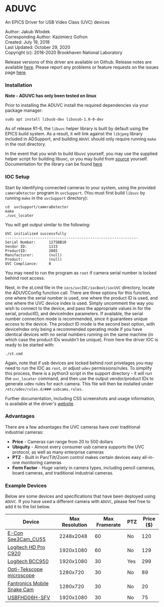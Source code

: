 # ADUVC

An EPICS Driver for USB Video Class (UVC) devices

Author: Jakub Wlodek  
Corresponding Author: Kazimierz Gofron  
Created: July 19, 2018  
Last Updated: October 29, 2020  
Copyright (c): 2018-2020 Brookhaven National Laboratory  

Release versions of this driver are available on Github. Release notes are available [here](https://jwlodek.github.io/ADUVC). Please report any problems or feature requests on the issues page [here](https://github.com/areaDetector/ADUVC/issues).

### Installation

**Note - ADUVC has only been tested on linux**

Prior to installing the ADUVC install the required dependencies via your package manager:

```
sudo apt install libusb-dev libusub-1.0-0-dev
```

As of release R1-6, the `libuvc` helper library is built by default using the EPICS build system. As a result, it will link against the `libjpeg` library included in ADSupport, and building `ADUVC` should only require running `make` in the root directory.

In the event that you wish to build libuvc yourself, you may use the supplied helper script for building libuvc, or you may build from [source](https://github.com/libuvc/libuvc.git) yourself.
Documentation for the library can be found [here](https://int80k.com/libuvc/doc/)

### IOC Setup

Start by identifying connected cameras to your system, using the provided `cameraDetector` program in `uvcSupport`. (You must first build `libuvc` by running `make` in the `uvcSupport` directory):

```
cd  uvcSupport/cameraDetector
make
./uvc_locater
```

You will get output similar to the following:

```
UVC initialized successfully
-------------------------------------------------------------
Serial Number:      1275BB10
Vendor ID:          1133
ProductID:          2085
Manufacturer:       (null)
Product:            (null)
UVC Compliance:     0
```

You may need to run the program as `root` if camera serial number is locked behind root access.

Next, in the st.cmd file in the `iocs/uvcIOC/iocBoot/iocUVC` directory, locate the ADUVCConfig function call. There are three options for this function, one where the serial number is used, one where the product ID is used, and one where the UVC device index is used. Simply uncomment the way you wish to connect to the device, and pass the appropriate values in for the serial, productID, and deviceIndex parameters. If available, the serial number connection mode is recommended, since it guarantees unique access to the device. The product ID mode is the second best option, with deviceIndex only being a recommended operating mode if you have identical devices with no serial numbers running on the same machine (in which case the product IDs wouldn't be unique). From here the driver IOC is ready to be started with:

```
./st.cmd
```

Again, note that if usb devices are locked behind root privelages you may need to run the IOC as `root`, or adjust `udev` permissions/rules. To simplify this process, there is a python3 script in the support directory - it will run the `uvc_locater` command, and then use the output vendor/product IDs to generate udev rules for each camera. This file will then be installed under `/etc/udev/rules.d/###-usbcams.rules`.

Further documentation, including CSS screenshots and usage information, is available at the driver's [website](https://jwlodek.github.io/ADUVC).

### Advantages

There are a few advantages the UVC cameras have over traditional industrial cameras:

* **Price** - Cameras can range from 20 to 500 dollars
* **Ubiquity** - Almost every consumer usb camera supports the UVC protocol, as well as many enterprise cameras
* **PTZ** - Built in Pan/Tilt/Zoom control makes certain devices easy all-in-one monitoring cameras
* **Form Factor** - Huge variety in camera types, including pencil cameras, board cameras, and traditional industrial cameras.

### Example Devices

Below are some devices and specifications that have been deployed using `ADUVC`. If you have used a different camera with `ADUVC`, please feel free to add it to the list below.

Device | Max Resolution | Max Framerate | PTZ | Price ($)
-------|----------------|---------------|--------|--------
[E-Con See3Cam_CU55](https://www.e-consystems.com/5mp-low-noise-usb-camera.asp) | 2248x2048 | 60 | No | 120
[Logitech HD Pro C920](https://www.amazon.com/Logitech-Widescreen-Calling-Recording-Desktop/dp/B006JH8T3S) | 1920x1080 | 60 | No | 129
[Logitech BCC950](https://www.bhphotovideo.com/c/product/877890-REG/Logitech_960_000866_BCC950_ConferenceCam_Video_Conferencing.html) | 1920x1080 | 30 | Yes | 299
[Opti-Tekscope microscope](https://www.amazon.com/gp/product/B0184CCOY0/ref=ppx_yo_dt_b_asin_title_o06_s01?ie=UTF8&psc=1) | 1280x720 | 30 | No | 89
[Fantronics Mobile Snake Cam](https://www.amazon.com/gp/product/B071HYRPND/ref=ppx_yo_dt_b_asin_title_o09_s00?ie=UTF8&psc=1) | 1280x720 | 30 | No | 20
[USBFHD06H-SFV](https://www.amazon.com/gp/product/B07M7JN595/ref=ppx_yo_dt_b_asin_title_o02_s00?ie=UTF8&psc=1) | 1920x1080 | 30 | No | 75
